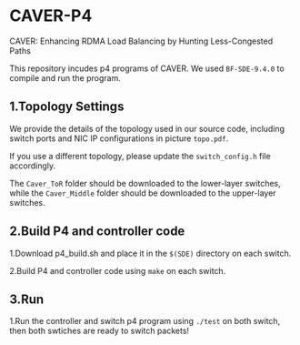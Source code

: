 # CAVER-P4
CAVER: Enhancing RDMA Load Balancing by Hunting Less-Congested Paths

This repository incudes p4 programs of CAVER. We used `BF-SDE-9.4.0` to compile and run the program.

## 1.Topology Settings
We provide the details of the topology used in our source code, including switch ports and NIC IP configurations in picture `topo.pdf`. 

If you use a different topology, please update the `switch_config.h` file accordingly.

The `Caver_ToR` folder should be downloaded to the lower-layer switches, while the `Caver_Middle` folder should be downloaded to the upper-layer switches.

## 2.Build P4 and controller code
1.Download p4_build.sh and place it in the `$(SDE)` directory on each switch.

2.Build P4 and controller code using `make` on each switch.

## 3.Run
1.Run the controller and switch p4 program using `./test` on both switch, then both swtiches are ready to switch packets!
